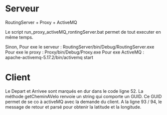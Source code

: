 # Serveur

RoutingServer + Proxy + ActiveMQ

Le script run_proxy_activeMQ_rontingServer.bat permet de tout executer en même temps.

Sinon, 
Pour exe le serveur : RoutingServer/bin/Debug/RoutingServer.exe
Pour exe le proxy : Proxy/bin/Debug/Proxy.exe
Pour exe ActiveMQ : apache-activemq-5.17.2/bin/activemq start


# Client

Le Depart et Arrivee sont marqués en dur dans le code ligne 52.
La méthode getCheminAVelo renvoie un string qui comporte un GUID. 
Ce GUID permet de se co à activeMQ avec la demande du client.
A la ligne 93 / 94, le message de retour et parsé pour obtenir la latitude et la longitude.